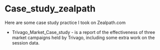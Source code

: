 # Case_study_zealpath
Here are some case study practice I took on Zealpath.com

* Trivago_Market_Case_study - is a report of the effectiveness of three market campaigns held by Trivago, including some extra work on the session data.
